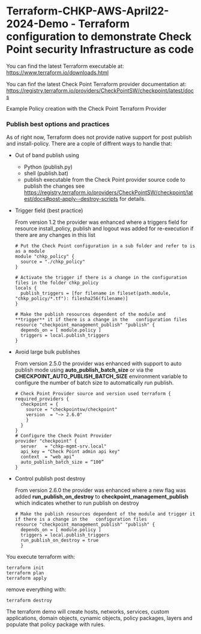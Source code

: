 # Terraform-CHKP-AWS-April22-2024-Demo - Terraform configuration to demonstrate Check Point security Infrastructure as code

You can find the latest Terraform executable at: https://www.terraform.io/downloads.html

You can finf the latest Check Point Terraform provider documentation at: https://registry.terraform.io/providers/CheckPointSW/checkpoint/latest/docs

Example Policy creation with the Check Point Terraform Provider

### Publish best options and practices
As of right now, Terraform does not provide native support for post publish and install-policy. There are a cople of diffrent ways to handle that:
- Out of band publish using
  - Python (publish.py)
  - shell (publish.bat)
  - publish executable from the Check Point provider source code to publish the changes see https://registry.terraform.io/providers/CheckPointSW/checkpoint/latest/docs#post-apply--destroy-scripts for details.

- Trigger field (best practice)
  
  From version 1.2 the provider was enhanced where a triggers field for resource install_policy, publish and logout was added for re-execution if there are any changes in this list
  ```hcl
  # Put the Check Point configuration in a sub folder and refer to is as a module
  module "chkp_policy" {
    source = "./chkp_policy"
  }
  
  # Activate the trigger if there is a change in the configuration files in the folder chkp_policy
  locals {
    publish_triggers = [for filename in fileset(path.module, "chkp_policy/*.tf"): filesha256(filename)]
  }
  
  # Make the publish resources dependent of the module and **trigger** it if there is a change in the   configuration files
  resource "checkpoint_management_publish" "publish" { 
    depends_on = [ module.policy ]
    triggers = local.publish_triggers
  }
  ```

- Avoid large bulk publishes

  From version 2.5.0 the provider was enhanced with support to auto publish mode using **auto_publish_batch_size** or via the **CHECKPOINT_AUTO_PUBLISH_BATCH_SIZE** environment variable to configure the number of batch size to automatically run publish.

  ```hcl
  # Check Point Provider source and version used terraform {
  required_providers {
    checkpoint = {
      source = "checkpointsw/checkpoint"
      version  = "~> 2.6.0" 
      }
    }
  }
  # Configure the Check Point Provider
  provider "checkpoint" {
    server   = "chkp-mgmt-srv.local"
    api_key = "Check Point admin api key"
    context  = "web_api“
    auto_publish_batch_size = “100”
  }
  ```

- Control publish post destroy
  
  From version 2.6.0 the provider was enhanced where a new flag was added **run_publish_on_destroy** to **checkpoint_management_publish** which indicates whether to run publish on destroy
  
  ```hcl
  # Make the publish resources dependent of the module and trigger it if there is a change in the   configuration files
  resource "checkpoint_management_publish" "publish" { 
    depends_on = [ module.policy ]
    triggers = local.publish_triggers
    run_publish_on_destroy = true
    }
  ```


You execute terraform with:
```
terraform init
terraform plan
terraform apply
```

remove everything with: 
```
terraform destroy
```
The terraform demo will create hosts, networks, services, custom applications, domain objects, cynamic objects, policy packages, layers and populate that policy package with rules.